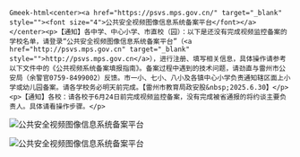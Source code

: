 `Gmeek-html<center><a href="https://psvs.mps.gov.cn/" target="_blank" style=""><font size="4">公共安全视频图像信息系统备案平台</font></a></center><p>【通知】各中学、中心小学、市直校（园）：以下是还没有完成视频监控备案的学校名单，请登录“公共安全视频图像信息系统备案平台”（<a href="http://psvs.mps.gov.cn" target="_blank" style="">http://psvs.mps.gov.cn</a>），进行注册、填写相关信息，具体操作请参考以下文件中的《公共视频系统备案填报指南》。备案过程中遇到的技术问题，请劲直与雷州市公安局（余警官0759-8499002）反馈。市一小、七小、八小及各镇中心小学负责通知辖区面上小学或幼儿园备案。请各学校务必明天前完成。【雷州市教育局政安股&nbsp;2025.6.30】</p><p>【通知】各校：请各校于6月24日前完成视频监控备案，没有完成被省通报的将约谈主要负责人。具体请看操作步骤。</p>`

![公共安全视频图像信息系统备案平台](/assets/file/2025/06/2025062504.webp)

![公共安全视频图像信息系统备案平台](/assets/file/2025/06/公共安全视频图像信息系统备案平台.webp)